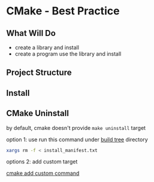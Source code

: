 # CMake - Best Practice

## What Will Do

- create a library and install
- create a program use the library and install

## Project Structure


## Install


## CMake Uninstall

by default, cmake doesn't provide `make uninstall` target

option 1: use run this command under [build tree](cmake-glossary.md#build-tree) directory

```sh
xargs rm -f < install_manifest.txt
```

options 2: add custom target

[cmake add custom command]()


